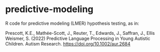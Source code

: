 # predictive-modeling
R code for predictive modeling (LMER) hypothesis testing, as in:


Prescott, K.E., Mathée-Scott, J., Reuter, T., Edwards, J., Saffran, J., Ellis Weismer, S. (2022) Predictive Language Processing in Young Autistic Children. Autism Research. https://doi.org/10.1002/aur.2684

